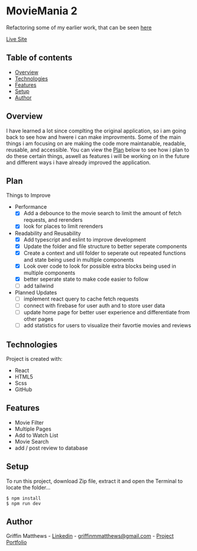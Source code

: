 # MovieMania 2
Refactoring some of my earlier work, that can be seen [here](https://github.com/Griffmatt/MovieMania)

[Live Site](https://darling-truffle-b03a99.netlify.app/)

## Table of contents
* [Overview](#overview)
* [Technologies](#technologies)
* [Features](#features)
* [Setup](#setup)
* [Author](#author)

## Overview
I have learned a lot since complting the original application, so i am going back to see how and hwere i can make improvments. Some of the main things i am focusing on are making the code more maintanable, readable, reusable, and accessible. You can view the [Plan](#plan) below to see how i plan to do these certain things, aswell as features i will be working on in the future and different ways i have already improved the application.


## Plan
Things to Improve
* Performance
  - [x] Add a debounce to the movie search to limit the amount of fetch requests, and rerenders
  - [x] look for places to limit rerenders
* Readability and Reusability
  - [x] Add typescript and eslint to improve development
  - [x] Update the folder and file structure to better seperate components
  - [x] Create a context and util folder to seperate out repeated functions and state being used in multiple components
  - [x] Look over code to look for possible extra blocks being used in multiple components
  - [x] better seperate state to make code easier to follow
  - [ ] add tailwind
* Planned Updates
  - [ ] implement react query to cache fetch requests
  - [ ] connect with firebase for user auth and to store user data
  - [ ] update home page for better user experience and differentiate from other pages
  - [ ] add statistics for users to visualize their favortie movies and reviews

## Technologies
Project is created with:
* React
* HTML5
* Scss
* GitHub

## Features
- Movie Filter
- Multiple Pages
- Add to Watch List
- Movie Search
- add / post review to database

## Setup
To run this project, download Zip file, extract it and open the Terminal to locate the folder...

```
$ npm install
$ npm run dev
```

## Author
Griffin Matthews - [Linkedin](https://www.linkedin.com/in/griffin-matthews/) - griffinmmatthews@gmail.com - [Project Portfolio](https://luminous-valkyrie-8034e6.netlify.app/)
